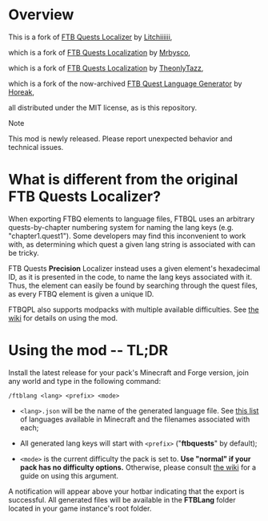 # Overview

This is a fork of [FTB Quests Localizer](https://github.com/Litchiiiiii/FTB-Quests-Localizer) by [Litchiiiiii](https://github.com/Litchiiiiii),

which is a fork of [FTB Quests Localization](https://github.com/Mrbysco/FTB-Quests-Localization) by [Mrbysco](https://github.com/Mrbysco),

which is a fork of [FTB Quests Localization](https://github.com/TheonlyTazz/FTB-Quests-Localization) by [TheonlyTazz](https://github.com/TheonlyTazz),

which is a fork of the now-archived [FTB Quest Language Generator](https://github.com/Horeak/ftb-quest-lang-generator) by [Horeak](https://github.com/Horeak),

all distributed under the MIT license, as is this repository.

> [!NOTE]
> This mod is newly released. Please report unexpected behavior and technical issues.

# What is different from the original FTB Quests Localizer?

When exporting FTBQ elements to language files, FTBQL uses an arbitrary quests-by-chapter numbering system for naming the lang keys (e.g. "chapter1.quest1"). Some developers may find this inconvenient to work with, as determining which quest a given lang string is associated with can be tricky.

FTB Quests **Precision** Localizer instead uses a given element's hexadecimal ID, as it is presented in the code, to name the lang keys associated with it. Thus, the element can easily be found by searching through the quest files, as every FTBQ element is given a unique ID.

FTBQPL also supports modpacks with multiple available difficulties. See [the wiki](https://github.com/TimErmolt/FTB-Quests-Precision-Localizer/wiki) for details on using the mod. 

# Using the mod -- TL;DR

Install the latest release for your pack's Minecraft and Forge version, join any world and type in the following command:

```
/ftblang <lang> <prefix> <mode>
```

- `<lang>.json` will be the name of the generated language file. See [this list](https://minecraft.wiki/w/Language) of languages available in Minecraft and the filenames associated with each;

- All generated lang keys will start with `<prefix>` ("**ftbquests**" by default);

- `<mode>` is the current difficulty the pack is set to. **Use "normal" if your pack has no difficulty options.** Otherwise, please consult [the wiki](https://github.com/TimErmolt/FTB-Quests-Precision-Localizer/wiki) for a guide on using this argument.

A notification will appear above your hotbar indicating that the export is successful. All generated files will be available in the **FTBLang** folder located in your game instance's root folder.
